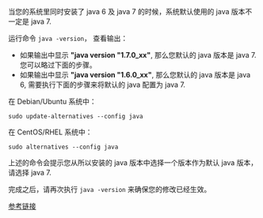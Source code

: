当您的系统里同时安装了 java 6 及 java 7 的时候，系统默认使用的 java 版本不一定是 java 7.

运行命令 `java -version`， 查看输出：

- 如果输出中显示 **"java version "1.7.0_xx"**, 那么您默认的 java 版本是 java 7. 您可以略过下面的步骤。
- 如果输出中显示 **"java version "1.6.0_xx"**, 那么您默认的 java 版本是 java 6, 需要执行下面的步骤来将默认的 java 配置为 java 7.

在 Debian/Ubuntu 系统中：
```
sudo update-alternatives --config java
```

在 CentOS/RHEL 系统中：
```
sudo alternatives --config java
```

上述的命令会提示您从所以安装的 java 版本中选择一个版本作为默认 java 版本， 请选择 java 7.

完成之后，请再次执行 `java -version` 来确保您的修改已经生效。

[参考链接](http://unix.stackexchange.com/questions/35185/installing-openjdk-7-jdk-does-not-update-java-which-is-still-version-1-6)

